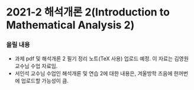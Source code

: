 # 2021-2 해석개론 2(Introduction to Mathematical Analysis 2)
### 올릴 내용
- 과제 pdf 및 해석개론 2 필기 정리 노트(TeX 사용) 업로드 예정. 이 자료는 김영원 교수님 수업 자료임.
- 서인석 교수님 수업인 해석개론 및 연습 2에 대한 내용은, 겨울방학 즈음에 한꺼번에 업로드할 가능성이 큼.